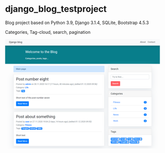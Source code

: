 # django_blog_testproject

<p>Blog project based on Python 3.9, Django 3.1.4, SQLite, Bootstrap 4.5.3</p>
<p>Categories, Tag-cloud, search, pagination</p>

<img src="https://raw.githubusercontent.com/azb92/django_blog_testproject/main/Screenshot.png">
